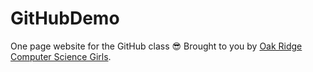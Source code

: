 # GitHubDemo
One page website for the GitHub class 😎 Brought to you by <a href="www.orcsgirls.org">Oak Ridge Computer Science Girls</a>.
